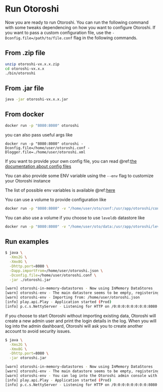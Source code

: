 # Run Otoroshi

Now you are ready to run Otoroshi. You can run the following command with some tweaks dependencing on how you want to configure Otoroshi. If you want to pass a custom configuration file, use the `-Dconfig.file=/path/to/file.conf` flag in the following commands.

## From .zip file

```sh
unzip otoroshi-vx.x.x.zip
cd otoroshi-vx.x.x
./bin/otoroshi
```

## From .jar file

```sh
java -jar otoroshi-vx.x.x.jar
```

## From docker

```sh
docker run -p "8080:8080" otoroshi
```

you can also pass useful args like 

```
docker run -p "8080:8080" otoroshi -Dconfig.file=/home/user/otoroshi.conf -Dlogger.file=./home/user/otoroshi.xml
```

If you want to provide your own config file, you can read @ref:[the documentation about config files](../firstrun/configfile.md)

You can also provide some ENV variable using the `--env` flag to customize your Otoroshi instance

The list of possible env variables is available @ref:[here](../firstrun/env.md)

You can use a volume to provide configuration like

```sh
docker run -p "8080:8080" -v "/home/user/oto/conf:/usr/app/otoroshi/conf" otoroshi
```

You can also use a volume if you choose to use `leveldb` datastore like 

```sh
docker run -p "8080:8080" -v "/home/user/oto/data:/usr/app/otoroshi/leveldb" otoroshi -Dapp.storage=leveldb
```

## Run examples

```sh
$ java \
  -Xms2G \
  -Xmx8G \
  -Dhttp.port=8080 \
  -Dapp.importFrom=/home/user/otoroshi.json \
  -Dconfig.file=/home/user/otoroshi.conf \
  -jar ./otoroshi.jar

[warn] otoroshi-in-memory-datastores - Now using InMemory DataStores
[warn] otoroshi-env - The main datastore seems to be empty, registering some basic services
[warn] otoroshi-env - Importing from: /home/user/otoroshi.json
[info] play.api.Play - Application started (Prod)
[info] p.c.s.NettyServer - Listening for HTTP on /0:0:0:0:0:0:0:0:8080
```

if you choose to start Otoroshi without importing existing data, Otoroshi will create a new admin user and print the login details in the log. When you will log into the admin dashboard, Otoroshi will ask you to create another account to avoid security issues.

```sh
$ java \
  -Xms2G \
  -Xmx8G \
  -Dhttp.port=8080 \
  -jar otoroshi.jar

[warn] otoroshi-in-memory-datastores - Now using InMemory DataStores
[warn] otoroshi-env - The main datastore seems to be empty, registering some basic services
[warn] otoroshi-env - You can log into the Otoroshi admin console with the following credentials: admin@otoroshi.io / HHUsiF2UC3OPdmg0lGngEv3RrbIwWV5W
[info] play.api.Play - Application started (Prod)
[info] p.c.s.NettyServer - Listening for HTTP on /0:0:0:0:0:0:0:0:8080
```

